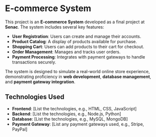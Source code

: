# E-commerce System

This project is an **E-commerce System** developed as a final project at **Senac**. The system includes several key features:

- **User Registration**: Users can create and manage their accounts.
- **Product Catalog**: A display of products available for purchase.
- **Shopping Cart**: Users can add products to their cart for checkout.
- **Order Management**: Manages and tracks user orders.
- **Payment Processing**: Integrates with payment gateways to handle transactions securely.

The system is designed to simulate a real-world online store experience, demonstrating proficiency in **web development**, **database management**, and **payment gateway integration**.

## Technologies Used

- **Frontend**: [List the technologies, e.g., HTML, CSS, JavaScript]
- **Backend**: [List the technologies, e.g., Node.js, Python]
- **Database**: [List the technologies, e.g., MySQL, MongoDB]
- **Payment Gateway**: [List any payment gateways used, e.g., Stripe, PayPal]
